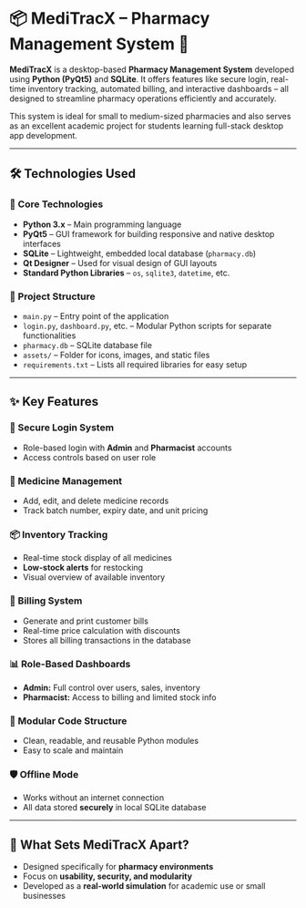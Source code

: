 # 📦 MediTracX – Pharmacy Management System 💊

**MediTracX** is a desktop-based **Pharmacy Management System** developed using **Python (PyQt5)** and **SQLite**. It offers features like secure login, real-time inventory tracking, automated billing, and interactive dashboards – all designed to streamline pharmacy operations efficiently and accurately.

This system is ideal for small to medium-sized pharmacies and also serves as an excellent academic project for students learning full-stack desktop app development.

---

## 🛠️ Technologies Used

### 🧠 Core Technologies
- **Python 3.x** – Main programming language  
- **PyQt5** – GUI framework for building responsive and native desktop interfaces  
- **SQLite** – Lightweight, embedded local database (`pharmacy.db`)  
- **Qt Designer** – Used for visual design of GUI layouts  
- **Standard Python Libraries** – `os`, `sqlite3`, `datetime`, etc.

### 🧰 Project Structure
- `main.py` – Entry point of the application  
- `login.py`, `dashboard.py`, etc. – Modular Python scripts for separate functionalities  
- `pharmacy.db` – SQLite database file  
- `assets/` – Folder for icons, images, and static files  
- `requirements.txt` – Lists all required libraries for easy setup

---

## ✨ Key Features

### 🔐 Secure Login System
- Role-based login with **Admin** and **Pharmacist** accounts  
- Access controls based on user role

### 💊 Medicine Management
- Add, edit, and delete medicine records  
- Track batch number, expiry date, and unit pricing

### 📦 Inventory Tracking
- Real-time stock display of all medicines  
- **Low-stock alerts** for restocking  
- Visual overview of available inventory

### 🧾 Billing System
- Generate and print customer bills  
- Real-time price calculation with discounts  
- Stores all billing transactions in the database

### 📊 Role-Based Dashboards
- **Admin:** Full control over users, sales, inventory  
- **Pharmacist:** Access to billing and limited stock info

### 🔄 Modular Code Structure
- Clean, readable, and reusable Python modules  
- Easy to scale and maintain

### 🛡️ Offline Mode
- Works without an internet connection  
- All data stored **securely** in local SQLite database

---

## 📌 What Sets MediTracX Apart?
- Designed specifically for **pharmacy environments**  
- Focus on **usability, security, and modularity**  
- Developed as a **real-world simulation** for academic use or small businesses
